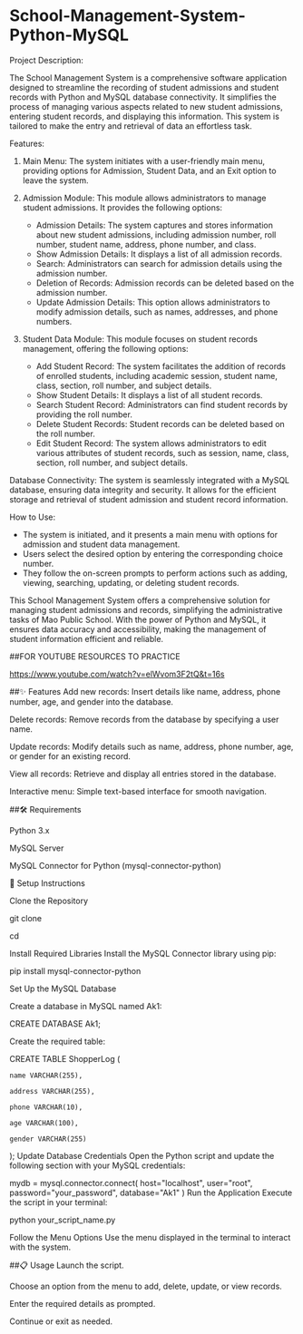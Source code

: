 # School-Management-System-Python-MySQL

Project Description:

The School Management System is a comprehensive software application designed to streamline the recording of student admissions and student records with Python and MySQL database connectivity. It simplifies the process of managing various aspects related to new student admissions, entering student records, and displaying this information. This system is tailored to make the entry and retrieval of data an effortless task.

Features:

1. Main Menu: The system initiates with a user-friendly main menu, providing options for Admission, Student Data, and an Exit option to leave the system.

2. Admission Module: This module allows administrators to manage student admissions. It provides the following options:
    - Admission Details: The system captures and stores information about new student admissions, including admission number, roll number, student name, address, phone number, and class.
    - Show Admission Details: It displays a list of all admission records.
    - Search: Administrators can search for admission details using the admission number.
    - Deletion of Records: Admission records can be deleted based on the admission number.
    - Update Admission Details: This option allows administrators to modify admission details, such as names, addresses, and phone numbers.

3. Student Data Module: This module focuses on student records management, offering the following options:
    - Add Student Record: The system facilitates the addition of records of enrolled students, including academic session, student name, class, section, roll number, and subject details.
    - Show Student Details: It displays a list of all student records.
    - Search Student Record: Administrators can find student records by providing the roll number.
    - Delete Student Records: Student records can be deleted based on the roll number.
    - Edit Student Record: The system allows administrators to edit various attributes of student records, such as session, name, class, section, roll number, and subject details.

Database Connectivity:
The system is seamlessly integrated with a MySQL database, ensuring data integrity and security. It allows for the efficient storage and retrieval of student admission and student record information.

How to Use:
- The system is initiated, and it presents a main menu with options for admission and student data management.
- Users select the desired option by entering the corresponding choice number.
- They follow the on-screen prompts to perform actions such as adding, viewing, searching, updating, or deleting student records.

This School Management System offers a comprehensive solution for managing student admissions and records, simplifying the administrative tasks of Mao Public School. With the power of Python and MySQL, it ensures data accuracy and accessibility, making the management of student information efficient and reliable.


##FOR YOUTUBE RESOURCES TO PRACTICE

https://www.youtube.com/watch?v=elWvom3F2tQ&t=16s

##✨ Features
Add new records: Insert details like name, address, phone number, age, and gender into the database.

Delete records: Remove records from the database by specifying a user name.

Update records: Modify details such as name, address, phone number, age, or gender for an existing record.

View all records: Retrieve and display all entries stored in the database.

Interactive menu: Simple text-based interface for smooth navigation.

##🛠️ Requirements

Python 3.x

MySQL Server

MySQL Connector for Python (mysql-connector-python)

🚀 Setup Instructions

Clone the Repository

git clone <repository-url>

cd <repository-folder>

Install Required Libraries Install the MySQL Connector library using pip:

pip install mysql-connector-python

Set Up the MySQL Database

Create a database in MySQL named Ak1:

CREATE DATABASE Ak1;

Create the required table:

CREATE TABLE ShopperLog (

    name VARCHAR(255),
    
    address VARCHAR(255),
    
    phone VARCHAR(10),
    
    age VARCHAR(100),
    
    gender VARCHAR(255)
);
Update Database Credentials Open the Python script and update the following section with your MySQL credentials:

mydb = mysql.connector.connect(
    host="localhost",
    user="root",
    password="your_password",
    database="Ak1"
)
Run the Application Execute the script in your terminal:

python your_script_name.py

Follow the Menu Options Use the menu displayed in the terminal to interact with the system.

##📋 Usage
Launch the script.

Choose an option from the menu to add, delete, update, or view records.

Enter the required details as prompted.

Continue or exit as needed.    



